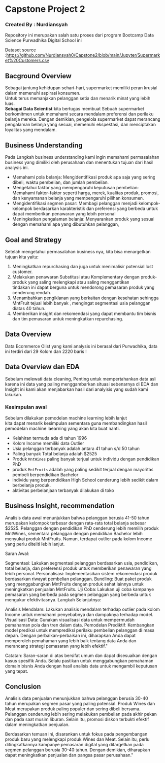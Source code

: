 # Capstone Project 2 

### Created By : Nurdiansyah
Repository ini merupakan salah satu proses dari program Bootcamp Data Science Purwadhika Digital School ini

Dataset source :https://github.com/Nurdiansyah0/Capstone2/blob/main/Jupyter/Supermarket%20Customers.csv

## Bacground Overview

Sebagai jantung kehidupan sehari-hari, supermarket memiliki peran krusial dalam memenuhi aspirasi konsumen. <br>Untuk terus memanjakan pelanggan setia dan menarik minat yang lebih luas.<br>**Sebagai Data Scientist** kita bertugas membuat Sebuah supermarket berkomitmen untuk memahami secara mendalam preferensi dan perilaku belanja mereka. Dengan demikian, pengelola supermarket dapat merancang pengalaman belanja yang sesuai, memenuhi ekspektasi, dan menciptakan loyalitas yang mendalam.

## Business Understanding
Pada Langkah business understanding kami ingin memahami permasalahan business yang dimiliki oleh perusahaan dan menentukan tujuan dari hasil analysis ini.
- Memahami pola belanja: Mengidentifikasi produk apa saja yang sering dibeli, waktu pembelian, dan jumlah pembelian.
- Mengetahui faktor yang mempengaruhi keputusan pembelian: Memahami faktor-faktor seperti harga, merek, kualitas produk, promosi, dan kenyamanan belanja yang mempengaruhi pilihan konsumen.
- Mengidentifikasi segmen pasar: Membagi pelanggan menjadi kelompok-kelompok berdasarkan karakteristik dan preferensi yang berbeda untuk dapat memberikan penawaran yang lebih personal
- Meningkatkan pengalaman belanja: Menyarankan produk yang sesuai dengan memahami apa yang dibutuhkan pelanggan,

## Goal and Strategy
Setelah mengetahui permasalahan business nya, kita bisa menargetkan tujuan kita yaitu: 
1. Meningkatkan repurchasing dan juga untuk menimalisir potensial lost customer.
2. Melakukan penawaran Substitusi atau Komplementary dengan produk-produk yang saling melengkapi atau saling menggantikan <br>
tindakan ini dapat berguna untuk mendorong pemasaran produk yang cenderung rendah.
3. Menambahkan pengiklanan yang berkaitan dengan kesehatan sehingga MntFruit tejual lebih banyak , mengingat segmentasi usia pelanggan diatas 40 tahun.
4. Memberikan insight dan rekomendasi yang dapat membantu tim bisnis dan tim pemasaran untuk meningkatkan repurchasing. 

## Data Overview
Data Ecommerce Olist yang kami analysis ini berasal dari Purwadhika, data ini terdiri dari 29 Kolom dan 2220 baris
!


## Data Overview dan EDA
Sebelum melewati data cleaning, Penting untuk mempertahankan data asli karena ini data yang paling menggambarkan situasi sebenarnya di EDA dan Insight ini kami akan menjabarkan hasil dari analyisis yang sudah kami lakukan.

### Kesimpulan awal
Sebelum dilakukan pemodelan machine learning lebih lanjut <br>kita dapat menarik kesimpulan sementara guna membandingkan hasil pemodelan machine laearning yang akan kita buat nanti.

- Kelahiran termuda ada di tahun 1996
- Kolom Income memiliki data Outlier 
- Usia pelanggan terbanyak adalah antara 41 tahun s/d 50 tahun
- Paling banyak Total belanja adalah $2525
- Produk `MntWines` paling banyak terjual untuk individu dengan pendidikan PhD
- produk `MntFruits` adalah yang paling sedikit terjual dengan mayoritas pembeli berpendidikan Bachelor
- individu yang berpendidikan High School cenderung lebih sedikit dalam berbelanja produk.
- aktivitas perbelanjaan terbanyak dilakukan di toko

## Business Insight, recommendation
Analisis data awal menunjukkan bahwa pelanggan berusia 41-50 tahun merupakan kelompok terbesar dengan rata-rata total belanja sebesar $2525. Pelanggan dengan pendidikan PhD cenderung lebih memilih produk MntWines, sementara pelanggan dengan pendidikan Bachelor lebih menyukai produk MntFruits. Namun, terdapat outlier pada kolom Income yang perlu diteliti lebih lanjut.

Saran Awal:

Segmentasi: Lakukan segmentasi pelanggan berdasarkan usia, pendidikan, total belanja, dan preferensi produk untuk memberikan penawaran yang lebih personal.
Personalisasi: Implementasikan sistem rekomendasi produk berdasarkan riwayat pembelian pelanggan.
Bundling: Buat paket produk yang menggabungkan MntFruits dengan produk sehat lainnya untuk meningkatkan penjualan MntFruits.
Uji Coba: Lakukan uji coba kampanye pemasaran yang berbeda pada segmen pelanggan yang berbeda untuk mengukur efektivitasnya.
Langkah Selanjutnya:

Analisis Mendalam: Lakukan analisis mendalam terhadap outlier pada kolom Income untuk memahami penyebabnya dan dampaknya terhadap model.
Visualisasi Data: Gunakan visualisasi data untuk mempermudah pemahaman pola dan tren dalam data.
Pemodelan Prediktif: Kembangkan model prediksi untuk memprediksi perilaku pembelian pelanggan di masa depan.
Dengan perbaikan-perbaikan ini, diharapkan Anda dapat memperoleh pemahaman yang lebih baik tentang data Anda dan merancang strategi pemasaran yang lebih efektif."

Catatan: Saran-saran di atas bersifat umum dan dapat disesuaikan dengan kasus spesifik Anda. Selalu pastikan untuk menggabungkan pemahaman domain bisnis Anda dengan hasil analisis data untuk mengambil keputusan yang tepat.

## Conclusion
Analisis data penjualan menunjukkan bahwa pelanggan berusia 30-40 tahun merupakan segmen pasar yang paling potensial. Produk Wines dan Meat merupakan produk paling populer dan sering dibeli bersama. Pelanggan cenderung lebih sering melakukan pembelian pada akhir pekan dan pada saat musim liburan. Selain itu, promosi diskon terbukti efektif dalam meningkatkan penjualan.

Berdasarkan temuan ini, disarankan untuk fokus pada pengembangan produk baru yang melengkapi produk Wines dan Meat. Selain itu, perlu ditingkatkannya kampanye pemasaran digital yang ditargetkan pada segmen pelanggan berusia 30-40 tahun. Dengan demikian, diharapkan dapat meningkatkan penjualan dan pangsa pasar perusahaan."


